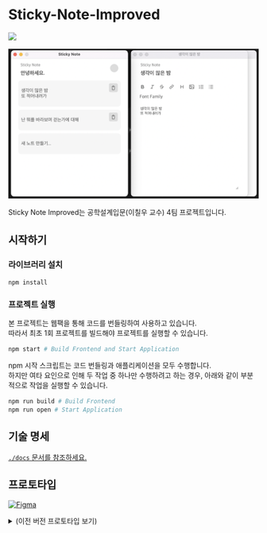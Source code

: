 # Sticky-Note-Improved
[![](https://img.shields.io/badge/code_style-standard-brightgreen.svg)](https://standardjs.com)  

<!--<img src="./docs/_assets/README.md/demo.png" width="300"/>-->
[![](./docs/_assets/README.md/demo.png)](#)  

Sticky Note Improved는 공학설계입문(이칠우 교수) 4팀 프로젝트입니다.

## 시작하기
### 라이브러리 설치
```bash
npm install
```

### 프로젝트 실행
본 프로젝트는 웹팩을 통해 코드를 번들링하여 사용하고 있습니다.  
따라서 최초 1회 프로젝트를 빌드해야 프로젝트를 실행할 수 있습니다.  

```bash
npm start # Build Frontend and Start Application
```

npm 시작 스크립트는 코드 번들링과 애플리케이션을 모두 수행합니다.  
하지만 여타 요인으로 인해 두 작업 중 하나만 수행하려고 하는 경우, 아래와 같이 부분적으로 작업을 실행할 수 있습니다.

```bash
npm run build # Build Frontend
npm run open # Start Application
```

## 기술 명세
[`./docs` 문서를 참조하세요.](./docs)

## 프로토타입
[![Figma](https://img.shields.io/badge/Open%20with%20Figma-black?logo=figma&logoColor=white)](https://www.figma.com/proto/5ZyfEqvnN36g2hPs7rle0u/Advanced-Sticky-Note?node-id=1%3A2&scaling=min-zoom&page-id=0%3A1)

<details>
    <summary>(이전 버전 프로토타입 보기)</summary>

Default  
![default](./docs/_assets/README.md/default.png)  

Font Settings  
![font](./docs/_assets/README.md/font.png)  

Add Memo   
![add-memo](./docs/_assets/README.md/add-memo.png)  

Add PDF  
![add-pdf](./docs/_assets/README.md/add-pdf.png)  
</details>
